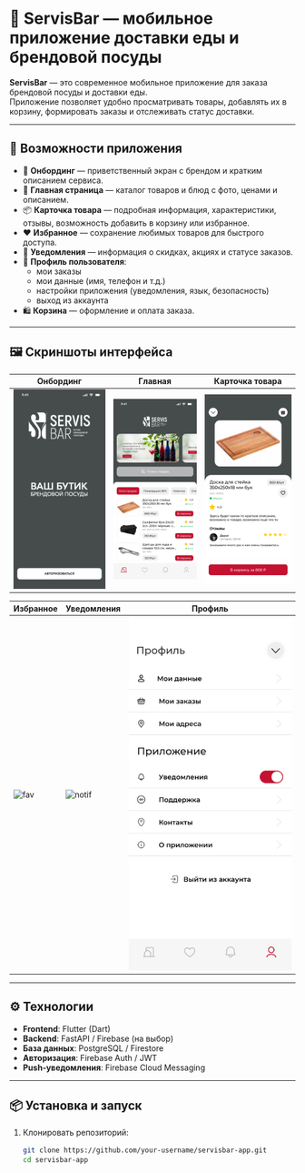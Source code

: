 # 🍴 ServisBar — мобильное приложение доставки еды и брендовой посуды

**ServisBar** — это современное мобильное приложение для заказа брендовой посуды и доставки еды.  
Приложение позволяет удобно просматривать товары, добавлять их в корзину, формировать заказы и отслеживать статус доставки.

---

## 🚀 Возможности приложения

- 📱 **Онбординг** — приветственный экран с брендом и кратким описанием сервиса.  
- 🛒 **Главная страница** — каталог товаров и блюд с фото, ценами и описанием.  
- 📦 **Карточка товара** — подробная информация, характеристики, отзывы, возможность добавить в корзину или избранное.  
- ❤️ **Избранное** — сохранение любимых товаров для быстрого доступа.  
- 🔔 **Уведомления** — информация о скидках, акциях и статусе заказов.  
- 👤 **Профиль пользователя**:  
  - мои заказы  
  - мои данные (имя, телефон и т.д.)  
  - настройки приложения (уведомления, язык, безопасность)  
  - выход из аккаунта  
- 🛍 **Корзина** — оформление и оплата заказа.

---

## 🖼 Скриншоты интерфейса

| Онбординг | Главная | Карточка товара |
|-----------|---------|-----------------|
| ![onboarding](screens/Onboarding.png) | ![main](screens/Main.png) | ![product](screens/cardproduct.png) |

| Избранное | Уведомления | Профиль |
|-----------|-------------|---------|
| ![fav](docs/screens/favorites.png) | ![notif](screens/notifications.png) | ![profile](screens/profile.png) |

---

## ⚙️ Технологии

- **Frontend**: Flutter (Dart)  
- **Backend**: FastAPI / Firebase (на выбор)  
- **База данных**: PostgreSQL / Firestore  
- **Авторизация**: Firebase Auth / JWT  
- **Push-уведомления**: Firebase Cloud Messaging  

---

## 📦 Установка и запуск

1. Клонировать репозиторий:
   ```bash
   git clone https://github.com/your-username/servisbar-app.git
   cd servisbar-app
